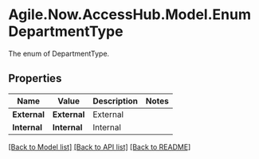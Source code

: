 # Agile.Now.AccessHub.Model.EnumDepartmentType
The enum of DepartmentType.

## Properties

Name | Value | Description | Notes
------------ | ------------- | ------------- | -------------
**External** | **External** | External |
**Internal** | **Internal** | Internal |
[[Back to Model list]](../README.md#documentation-for-models) [[Back to API list]](../README.md#documentation-for-api-endpoints) [[Back to README]](../README.md)

